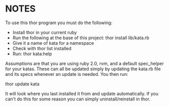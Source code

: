 NOTES
========

To use this thor program you must do the following:

* Install thor in your current ruby
* Run the following at the base of this project:
  thor install lib/kata.rb
* Give it a name of kata for a namespace
* Check with thor list installed
* Run:
  thor kata:help

Assumptions are that you are using ruby 2.0, rvm, and a default spec_helper for your katas.  These can all be updated simply by updating the kata.rb file and its specs whenever an update is needed.  You then run:

  thor update kata

It will look where you last installed it from and update automatically.  If you can't do this for some reason you can simply uninstall/reinstall in thor.
